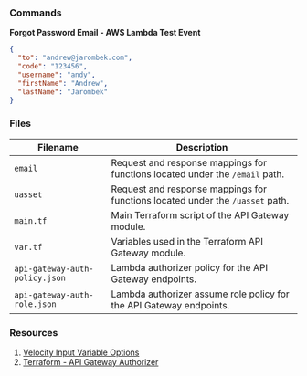 ### Commands

**Forgot Password Email - AWS Lambda Test Event**

```json
{
  "to": "andrew@jarombek.com",
  "code": "123456",
  "username": "andy",
  "firstName": "Andrew",
  "lastName": "Jarombek"
}
```

### Files

| Filename                        | Description                                                                                  |
|---------------------------------|----------------------------------------------------------------------------------------------|
| `email`                         | Request and response mappings for functions located under the `/email` path.                 |
| `uasset`                        | Request and response mappings for functions located under the `/uasset` path.                |
| `main.tf`                       | Main Terraform script of the API Gateway module.                                             |
| `var.tf`                        | Variables used in the Terraform API Gateway module.                                          |
| `api-gateway-auth-policy.json`  | Lambda authorizer policy for the API Gateway endpoints.                                      |
| `api-gateway-auth-role.json`    | Lambda authorizer assume role policy for the API Gateway endpoints.                          |

### Resources

1. [Velocity Input Variable Options](https://docs.aws.amazon.com/apigateway/latest/developerguide/api-gateway-mapping-template-reference.html#input-variable-reference)
2. [Terraform - API Gateway Authorizer](https://www.terraform.io/docs/providers/aws/r/api_gateway_authorizer.html)